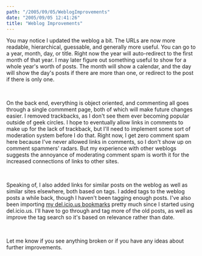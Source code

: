 ```yaml
---
path: "/2005/09/05/WeblogImprovements" 
date: "2005/09/05 12:41:26" 
title: "Weblog Improvements" 
---
```

<p>You may notice I updated the weblog a bit. The URLs are now more readable, hierarchical, guessable, and generally more useful. You can go to a year, month, day, or title. Right now the year will auto-redirect to the first month of that year. I may later figure out something useful to show for a whole year's worth of posts. The month will show a calendar, and the day will show the day's posts if there are more than one, or redirect to the post if there is only one.</p><br><p>On the back end, everything is object oriented, and commenting all goes through a single commment page, both of which will make future changes easier. I removed trackbacks, as I don't see them ever becoming popular outside of geek circles. I hope to eventually allow links in comments to make up for the lack of trackback, but I'll need to implement some sort of moderation system before I do that. Right now, I get zero comment spam here because I've never allowed links in comments, so I don't show up on comment spammers' radars. But my experience with other weblogs suggests the annoyance of moderating comment spam is worth it for the increased connections of links to other sites.</p><br><p>Speaking of, I also added links for similar posts on the weblog as well as similar sites elsewhere, both based on tags. I added tags to the weblog posts a while back, though I haven't been tagging enough posts. I've also been importing <a href="http://www.randomchaos.com/links/">my del.icio.us bookmarks</a> pretty much since I started using del.icio.us. I'll have to go through and tag more of the old posts, as well as improve the tag search so it's  based on relevance rather than date.</p><br><p>Let me know if you see anything broken or if you have any ideas about further improvements.</p>